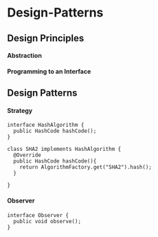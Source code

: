 # Design-Patterns

## Design Principles

#### Abstraction
#### Programming to an Interface

## Design Patterns

#### Strategy
```
interface HashAlgorithm {
  public HashCode hashCode();
}
```

```
class SHA2 implements HashAlgorithm {
  @Override
  public HashCode hashCode(){
    return AlgorithmFactory.get("SHA2").hash();
  }
  
}
```
#### Observer
```
interface Observer {
  public void observe();
}
```
